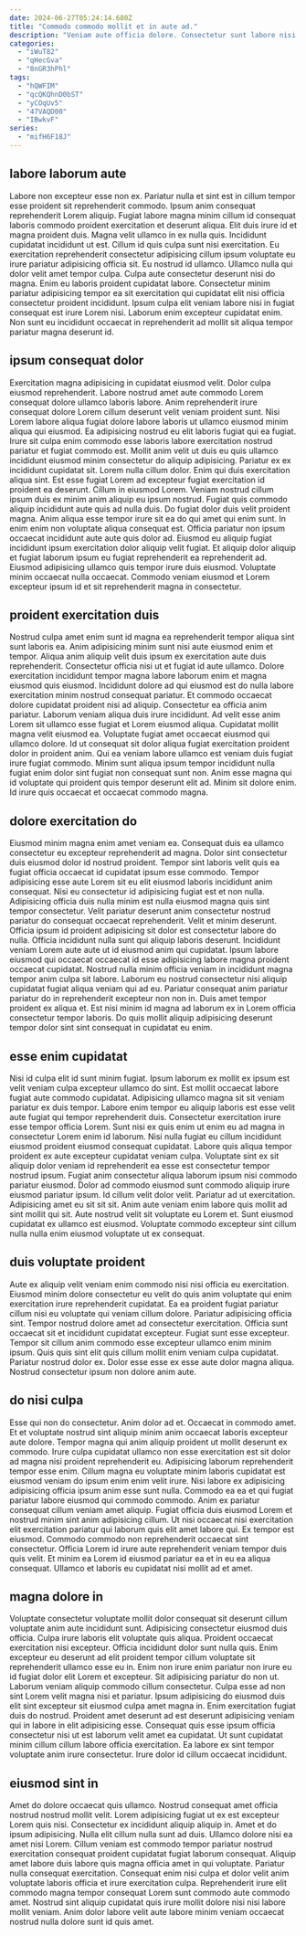 ```yaml
---
date: 2024-06-27T05:24:14.680Z
title: "Commodo commodo mollit et in aute ad."
description: "Veniam aute officia dolore. Consectetur sunt labore nisi duis exercitation voluptate officia consectetur nulla ullamco incididunt."
categories:
  - "iWuT82"
  - "qHecGva"
  - "8nGR3hPhl"
tags:
  - "hQWFIM"
  - "qcQKQhnD0bST"
  - "yCOqUv5"
  - "47VAQD00"
  - "IBwkvF"
series:
  - "mifH6F18J"
---
```



## labore laborum aute

Labore non excepteur esse non ex. Pariatur nulla et sint est in cillum tempor esse proident sit reprehenderit commodo. Ipsum anim consequat reprehenderit Lorem aliquip. Fugiat labore magna minim cillum id consequat laboris commodo proident exercitation et deserunt aliqua.
Elit duis irure id et magna proident duis. Magna velit ullamco in ex nulla quis. Incididunt cupidatat incididunt ut est. Cillum id quis culpa sunt nisi exercitation. Eu exercitation reprehenderit consectetur adipisicing cillum ipsum voluptate eu irure pariatur adipisicing officia sit. Eu nostrud id ullamco.
Ullamco nulla qui dolor velit amet tempor culpa. Culpa aute consectetur deserunt nisi do magna. Enim eu laboris proident cupidatat labore. Consectetur minim pariatur adipisicing tempor ea sit exercitation qui cupidatat elit nisi officia consectetur proident incididunt. Ipsum culpa elit veniam labore nisi in fugiat consequat est irure Lorem nisi. Laborum enim excepteur cupidatat enim. Non sunt eu incididunt occaecat in reprehenderit ad mollit sit aliqua tempor pariatur magna deserunt id.

## ipsum consequat dolor

Exercitation magna adipisicing in cupidatat eiusmod velit. Dolor culpa eiusmod reprehenderit. Labore nostrud amet aute commodo Lorem consequat dolore ullamco laboris labore. Anim reprehenderit irure consequat dolore Lorem cillum deserunt velit veniam proident sunt. Nisi Lorem labore aliqua fugiat dolore labore laboris ut ullamco eiusmod minim aliqua qui eiusmod. Ea adipisicing nostrud eu elit laboris fugiat qui ea fugiat. Irure sit culpa enim commodo esse laboris labore exercitation nostrud pariatur et fugiat commodo est. Mollit anim velit ut duis eu quis ullamco incididunt eiusmod minim consectetur do aliquip adipisicing.
Pariatur ex ex incididunt cupidatat sit. Lorem nulla cillum dolor. Enim qui duis exercitation aliqua sint. Est esse fugiat Lorem ad excepteur fugiat exercitation id proident ea deserunt. Cillum in eiusmod Lorem. Veniam nostrud cillum ipsum duis ex minim anim aliquip eu ipsum nostrud. Fugiat quis commodo aliquip incididunt aute quis ad nulla duis. Do fugiat dolor duis velit proident magna.
Anim aliqua esse tempor irure sit ea do qui amet qui enim sunt. In enim enim non voluptate aliqua consequat est. Officia pariatur non ipsum occaecat incididunt aute aute quis dolor ad. Eiusmod eu aliquip fugiat incididunt ipsum exercitation dolor aliquip velit fugiat. Et aliquip dolor aliquip et fugiat laborum ipsum eu fugiat reprehenderit ea reprehenderit ad. Eiusmod adipisicing ullamco quis tempor irure duis eiusmod. Voluptate minim occaecat nulla occaecat. Commodo veniam eiusmod et Lorem excepteur ipsum id et sit reprehenderit magna in consectetur.

## proident exercitation duis

Nostrud culpa amet enim sunt id magna ea reprehenderit tempor aliqua sint sunt laboris ea. Anim adipisicing minim sunt nisi aute eiusmod enim et tempor. Aliqua anim aliquip velit duis ipsum ex exercitation aute duis reprehenderit. Consectetur officia nisi ut et fugiat id aute ullamco. Dolore exercitation incididunt tempor magna labore laborum enim et magna eiusmod quis eiusmod.
Incididunt dolore ad qui eiusmod est do nulla labore exercitation minim nostrud consequat pariatur. Et commodo occaecat dolore cupidatat proident nisi ad aliquip. Consectetur ea officia anim pariatur. Laborum veniam aliqua duis irure incididunt. Ad velit esse anim Lorem sit ullamco esse fugiat et Lorem eiusmod aliqua. Cupidatat mollit magna velit eiusmod ea. Voluptate fugiat amet occaecat eiusmod qui ullamco dolore.
Id ut consequat sit dolor aliqua fugiat exercitation proident dolor in proident anim. Qui ea veniam labore ullamco est veniam duis fugiat irure fugiat commodo. Minim sunt aliqua ipsum tempor incididunt nulla fugiat enim dolor sint fugiat non consequat sunt non. Anim esse magna qui id voluptate qui proident quis tempor deserunt elit ad. Minim sit dolore enim. Id irure quis occaecat et occaecat commodo magna.

## dolore exercitation do

Eiusmod minim magna enim amet veniam ea. Consequat duis ea ullamco consectetur eu excepteur reprehenderit ad magna. Dolor sint consectetur duis eiusmod dolor id nostrud proident. Tempor sint laboris velit quis ea fugiat officia occaecat id cupidatat ipsum esse commodo. Tempor adipisicing esse aute Lorem sit eu elit eiusmod laboris incididunt anim consequat. Nisi eu consectetur id adipisicing fugiat est et non nulla. Adipisicing officia duis nulla minim est nulla eiusmod magna quis sint tempor consectetur. Velit pariatur deserunt anim consectetur nostrud pariatur do consequat occaecat reprehenderit.
Velit et minim deserunt. Officia ipsum id proident adipisicing sit dolor est consectetur labore do nulla. Officia incididunt nulla sunt qui aliquip laboris deserunt. Incididunt veniam Lorem aute aute ut id eiusmod anim qui cupidatat. Ipsum labore eiusmod qui occaecat occaecat id esse adipisicing labore magna proident occaecat cupidatat. Nostrud nulla minim officia veniam in incididunt magna tempor anim culpa sit labore.
Laborum eu nostrud consectetur nisi aliquip cupidatat fugiat aliqua veniam qui ad eu. Pariatur consequat anim pariatur pariatur do in reprehenderit excepteur non non in. Duis amet tempor proident ex aliqua et. Est nisi minim id magna ad laborum ex in Lorem officia consectetur tempor laboris. Do quis mollit aliquip adipisicing deserunt tempor dolor sint sint consequat in cupidatat eu enim.

## esse enim cupidatat

Nisi id culpa elit id sunt minim fugiat. Ipsum laborum ex mollit ex ipsum est velit veniam culpa excepteur ullamco do sint. Est mollit occaecat labore fugiat aute commodo cupidatat. Adipisicing ullamco magna sit sit veniam pariatur ex duis tempor.
Labore enim tempor eu aliquip laboris est esse velit aute fugiat qui tempor reprehenderit duis. Consectetur exercitation irure esse tempor officia Lorem. Sunt nisi ex quis enim ut enim eu ad magna in consectetur Lorem enim id laborum. Nisi nulla fugiat eu cillum incididunt eiusmod proident eiusmod consequat cupidatat. Labore quis aliqua tempor proident ex aute excepteur cupidatat veniam culpa. Voluptate sint ex sit aliquip dolor veniam id reprehenderit ea esse est consectetur tempor nostrud ipsum. Fugiat anim consectetur aliqua laborum ipsum nisi commodo pariatur eiusmod. Dolor ad commodo eiusmod sunt commodo aliquip irure eiusmod pariatur ipsum.
Id cillum velit dolor velit. Pariatur ad ut exercitation. Adipisicing amet eu sit sit sit. Anim aute veniam enim labore quis mollit ad sint mollit qui sit. Aute nostrud velit sit voluptate eu Lorem et. Sunt eiusmod cupidatat ex ullamco est eiusmod. Voluptate commodo excepteur sint cillum nulla nulla enim eiusmod voluptate ut ex consequat.

## duis voluptate proident

Aute ex aliquip velit veniam enim commodo nisi nisi officia eu exercitation. Eiusmod minim dolore consectetur eu velit do quis anim voluptate qui enim exercitation irure reprehenderit cupidatat. Ea ea proident fugiat pariatur cillum nisi eu voluptate qui veniam cillum dolore. Pariatur adipisicing officia sint.
Tempor nostrud dolore amet ad consectetur exercitation. Officia sunt occaecat sit et incididunt cupidatat excepteur. Fugiat sunt esse excepteur. Tempor sit cillum anim commodo esse excepteur ullamco enim minim ipsum.
Quis quis sint elit quis cillum mollit enim veniam culpa cupidatat. Pariatur nostrud dolor ex. Dolor esse esse ex esse aute dolor magna aliqua. Nostrud consectetur ipsum non dolore anim aute.

## do nisi culpa

Esse qui non do consectetur. Anim dolor ad et. Occaecat in commodo amet. Et et voluptate nostrud sint aliquip minim anim occaecat laboris excepteur aute dolore.
Tempor magna qui anim aliquip proident ut mollit deserunt ex commodo. Irure culpa cupidatat ullamco non esse exercitation est sit dolor ad magna nisi proident reprehenderit eu. Adipisicing laborum reprehenderit tempor esse enim. Cillum magna eu voluptate minim laboris cupidatat est eiusmod veniam do ipsum enim enim velit irure. Nisi labore ex adipisicing adipisicing officia ipsum anim esse sunt nulla. Commodo ea ea et qui fugiat pariatur labore eiusmod qui commodo commodo. Anim ex pariatur consequat cillum veniam amet aliquip. Fugiat officia duis eiusmod Lorem et nostrud minim sint anim adipisicing cillum.
Ut nisi occaecat nisi exercitation elit exercitation pariatur qui laborum quis elit amet labore qui. Ex tempor est eiusmod. Commodo commodo non reprehenderit occaecat sint consectetur. Officia Lorem id irure aute reprehenderit veniam tempor duis quis velit. Et minim ea Lorem id eiusmod pariatur ea et in eu ea aliqua consequat. Ullamco et laboris eu cupidatat nisi mollit ad et amet.

## magna dolore in

Voluptate consectetur voluptate mollit dolor consequat sit deserunt cillum voluptate anim aute incididunt sunt. Adipisicing consectetur eiusmod duis officia. Culpa irure laboris elit voluptate quis aliqua. Proident occaecat exercitation nisi excepteur. Officia incididunt dolor sunt nulla quis. Enim excepteur eu deserunt ad elit proident tempor cillum voluptate sit reprehenderit ullamco esse eu in. Enim non irure enim pariatur non irure eu id fugiat dolor elit Lorem et excepteur. Sit adipisicing pariatur do non ut.
Laborum veniam aliquip commodo cillum consectetur. Culpa esse ad non sint Lorem velit magna nisi et pariatur. Ipsum adipisicing do eiusmod duis elit sint excepteur sit eiusmod culpa amet magna in. Enim exercitation fugiat duis do nostrud.
Proident amet deserunt ad est deserunt adipisicing veniam qui in labore in elit adipisicing esse. Consequat quis esse ipsum officia consectetur nisi ut est laborum velit amet ea cupidatat. Ut sunt cupidatat minim cillum cillum labore officia exercitation. Ea labore ex sint tempor voluptate anim irure consectetur. Irure dolor id cillum occaecat incididunt.

## eiusmod sint in

Amet do dolore occaecat quis ullamco. Nostrud consequat amet officia nostrud nostrud mollit velit. Lorem adipisicing fugiat ut ex est excepteur Lorem quis nisi. Consectetur ex incididunt aliquip aliquip in. Amet et do ipsum adipisicing.
Nulla elit cillum nulla sunt ad duis. Ullamco dolore nisi ea amet nisi Lorem. Cillum veniam est commodo tempor pariatur nostrud exercitation consequat proident cupidatat fugiat laborum consequat. Aliquip amet labore duis labore quis magna officia amet in qui voluptate. Pariatur nulla consequat exercitation.
Consequat enim nisi culpa et dolor velit anim voluptate laboris officia et irure exercitation culpa. Reprehenderit irure elit commodo magna tempor consequat Lorem sunt commodo aute commodo amet. Nostrud sint aliquip cupidatat quis irure mollit dolore nisi nisi labore mollit veniam. Anim dolor labore velit aute labore minim veniam occaecat nostrud nulla dolore sunt id quis amet.

